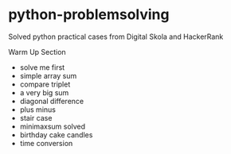 # python-problemsolving
Solved python practical cases from Digital Skola and HackerRank

Warm Up Section
- solve me first
- simple array sum
- compare triplet
- a very big sum
- diagonal difference
- plus minus
- stair case
- minimaxsum solved
- birthday cake candles
- time conversion
